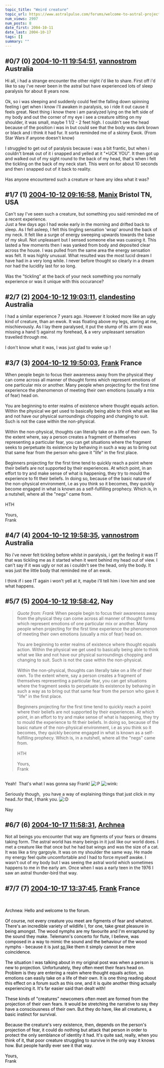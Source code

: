 ```yaml
---
topic_title: "Weird creature"
topic_url: https://www.astralpulse.com/forums/welcome-to-astral-projection-experiences!/weird-creature
num_views: 2997
num_posts: 8
date_first: 2004-10-11
date_last: 2004-10-17
tags: []
summary: ""
---
```


## \#0/7 (0) [2004-10-11 19:54:51](https://www.astralpulse.com/forums/index.php?msg=129636), [vannostrom](https://www.astralpulse.com/forums/profile/?u=6479) Australia ##
<section>
Hi all, i had a strange encounter the other night i'd like to share. First off i'd like to say i've never been in the astral but have experienced lots of sleep paralysis for about 8 years now.
<br>
<br>
Ok, so i was sleeping and suddenly could feel the falling down spinning feeling i get when i know i'll awaken in paralysis, so i ride it out cause it feels great. Next thing i know there i am paralyzed lying on the left side of my body and out the corner of my eye i see a creature sitting on my shoulder, it was small, maybe 1 1/2 - 2 feet high. I couldn't see the head because of the position i was in but could see that the body was dark brown or black and i think it had fur. It sorta reminded me of a skinny Ewok. (From Star Wars if anyone doesn't know)
<br>
<br>
I struggled to get out of paralysis because i was a bit frantic, but when i couldn't break out of it i snapped and yelled at it "*UCK YOU". It then got up and walked out of my sight round to the back of my head, that's when i felt the tickling on the back of my neck start. This went on for about 10 seconds and then i snapped out of it back to reality.
<br>
<br>
Has anyone encountered such a creature or have any idea what it was?
</section>

## \#1/7 (1) [2004-10-12 09:16:58](https://www.astralpulse.com/forums/index.php?msg=129720), [Manix](https://www.astralpulse.com/forums/profile/?u=5010) Bristol TN, USA ##
<section>
Can't say I've seen such a creature, but something you said reminded me of a recent experience.
<br>
Just a few days ago I had woke early in the morning and drifted back to sleep. As I fell asleep, I felt this tingling sensation 'wrap' around the back of my neck. It felt like a surge of energy sweeping upwards towards the base of my skull. Not unpleasant but I sensed someone else was cuasing it. This lasted a few moments then I was yanked from body and deposited clear across the house. I was pulled from the same area the energy sensation was felt. It was highly unusual. What resulted was the most lucid dream I have had in a very long while. I never before thought so clearly in a dream nor had the lucidity last for so long.
<br>
<br>
Was the "tickling" at the back of your neck something you normally experience or was it unique with this occurance?
</section>

## \#2/7 (2) [2004-10-12 19:03:11](https://www.astralpulse.com/forums/index.php?msg=129804), [clandestino](https://www.astralpulse.com/forums/profile/?u=691) Australia ##
<section>
I had a similar experience 7 years ago. However it looked more like an ugly kind of creature, than an ewok. It was floating above my legs, staring at me, mischievously. As I lay there paralysed, it put the stump of its arm (it was missing a hand !) against my forehead, &amp; a very unpleasant sensation travelled through me.
<br>
<br>
I don't know what it was, I was just glad to wake up !
</section>

## \#3/7 (3) [2004-10-12 19:50:03](https://www.astralpulse.com/forums/index.php?msg=129812), [Frank](https://www.astralpulse.com/forums/profile/?u=359) France ##
<section>
When people begin to focus their awareness away from the physical they can come across all manner of thought forms which represent emotions of one particular mix or another. Many people when projecting for the first time experience the phenomenon of meeting their own emotions (usually a mix of fear) head on.
<br>
<br>
You are beginning to enter realms of existence where thought equals action. Within the physical we get used to basically being able to think what we like and not have our physical surroundings chopping and changing to suit. Such is not the case within the non-physical.
<br>
<br>
Within the non-physical, thoughts can literally take on a life of their own. To the extent where, say a person creates a fragment of themselves representing a particular fear, you can get situations where the fragment seeks to perpetuate its existence by behaving in such a way as to bring out that same fear from the person who gave it "life" in the first place.
<br>
<br>
Beginners projecting for the first time tend to quickly reach a point where their beliefs are not supported by their experiences. At which point, in an effort to try and make sense of what is happening, they try to mould the experience to fit their beliefs. In doing so, because of the basic nature of the non-physical environment, i.e as you think so it becomes, they quickly become engaged in what is known as a self-fulfilling prophecy. Which is, in a nutshell, where all the "negs" came from.
<br>
<br>
HTH
<br>
<br>
Yours,
<br>
Frank
</section>

## \#4/7 (4) [2004-10-12 19:58:35](https://www.astralpulse.com/forums/index.php?msg=129815), [vannostrom](https://www.astralpulse.com/forums/profile/?u=6479) Australia ##
<section>
No i've never felt tickling before whilst in paralysis, i get the feeling it was IT that was tickling me as it started when it went behind my head out of view. I can't say if it was ugly or not as i couldn't see the head, only the body. It was just the little body that reminded me of an ewok.
<br>
<br>
I think if i see IT again i won't yell at it, maybe i'll tell him i love him and see what happens.
</section>

## \#5/7 (5) [2004-10-12 19:58:42](https://www.astralpulse.com/forums/index.php?msg=129816), Nay  ##
<section>
<blockquote class="bbc_standard_quote">
 <cite>
  Quote from: Frank
 </cite>
 When people begin to focus their awareness away from the physical they can come across all manner of thought forms which represent emotions of one particular mix or another. Many people when projecting for the first time experience the phenomenon of meeting their own emotions (usually a mix of fear) head on.
 <br>
 <br>
 You are beginning to enter realms of existence where thought equals action. Within the physical we get used to basically being able to think what we like and not have our physical surroundings chopping and changing to suit. Such is not the case within the non-physical.
 <br>
 <br>
 Within the non-physical, thoughts can literally take on a life of their own. To the extent where, say a person creates a fragment of themselves representing a particular fear, you can get situations where the fragment seeks to perpetuate its existence by behaving in such a way as to bring out that same fear from the person who gave it "life" in the first place.
 <br>
 <br>
 Beginners projecting for the first time tend to quickly reach a point where their beliefs are not supported by their experiences. At which point, in an effort to try and make sense of what is happening, they try to mould the experience to fit their beliefs. In doing so, because of the basic nature of the non-physical environment, i.e as you think so it becomes, they quickly become engaged in what is known as a self-fulfilling prophecy. Which is, in a nutshell, where all the "negs" came from.
 <br>
 <br>
 HTH
 <br>
 <br>
 Yours,
 <br>
 Frank
</blockquote>
<br>
Yeah!  That's what I was gonna say Frank!
<img alt=":P" class="smiley" src="https://www.astralpulse.com/forums/Smileys/fugue/tongue.png" title="Tongue"/>
<img alt=":wink:" class="smiley" src="https://www.astralpulse.com/forums/Smileys/fugue/wink.png" title="Wink"/>
<br>
<br>
Seriously though,  you have a way of explaining things that just click in my head..for that, I thank you.
<img alt=":D" class="smiley" src="https://www.astralpulse.com/forums/Smileys/fugue/cheesy.png" title="Cheesy"/>
<br>
<br>
Nay
</section>

## \#6/7 (6) [2004-10-17 11:58:31](https://www.astralpulse.com/forums/index.php?msg=130432), [Archnea](https://www.astralpulse.com/forums/profile/?u=7150)  ##
<section>
Not all beings you encounter that way are figments of your fears or dreams taking form. The astral world has many beings in it just like our world does. I met a creature like that once but he had bat wings and was the size of a cat. It was like a tiny gargoyle. It was on my shoulder the same way. He made my energy feel quite uncomfortable and I had to force myself awake. I wasn't out of my body but I was seeing the astral world which sometimes happens to me in the early am. Once when I was a early teen in the 1976 I saw an astral thunder-bird that way.
</section>

## \#7/7 (7) [2004-10-17 13:37:45](https://www.astralpulse.com/forums/index.php?msg=130446), [Frank](https://www.astralpulse.com/forums/profile/?u=359) France ##
<section>
<span class="bbc_color" style="color: black;">
 <br>
 <br>
 Archnea: Hello and welcome to the forum.
 <br>
 <br>
 Of course, not every creature you meet are figments of fear and whatnot. There's an incredible variety of wildlife I, for one, take great pleasure in being amongst. The wood nymphs are my favourite and I'm enraptured by the sound they make. Telemann's concerto for flute, I believe, was composed in a way to mimic the sound and the behaviour of the wood nymphs - because it is just
 <u>
  so
 </u>
 like them it simply cannot be mere coincidence.
 <br>
 <br>
 The situation I was talking about in my original post was when a person is new to projection. Unfortunately, they often meet their fears head on. Problem is they are entering a realm where thought equals action, so emotions can easily take on a life of their own. It is one thing reading about this effect on a forum such as this one, and it is quite another thing actually experiencing it. It's far easier said than dealt with!
 <br>
 <br>
 These kinds of "creatures" newcomers often meet are formed from the projection of their own fears. It would be stretching the narrative to say they have a consciousness of their own. But they do have, like all creatures, a basic instinct for survival.
 <br>
 <br>
 Because the creature's very existence, then, depends on the person's projection of fear, it could do nothing but attack that person in order to protect the only semblance of identity it had. It's quite sad, really, when you think of it, that poor creature struggling to survive in the only way it knows how. But people hardly ever see it that way.
 <br>
 <br>
 Yours,
 <br>
 Frank
 <br>
 <br>
</span>
</section>